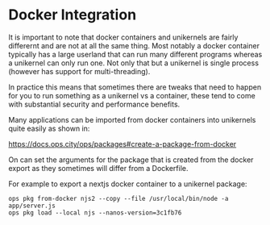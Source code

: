 # Docker Integration

It is important to note that docker containers and unikernels are fairly
differernt and are not at all the same thing. Most notably a docker
container typically has a large userland that can run many different
programs whereas a unikernel can only run one. Not only that but a
unikernel is single process (however has support for multi-threading).

In practice this means that sometimes there are tweaks that need to
happen for you to run something as a unikernel vs a container, these
tend to come with substantial security and performance benefits.

Many applications can be imported from docker containers into unikernels
quite easily as shown in:

https://docs.ops.city/ops/packages#create-a-package-from-docker

On can set the arguments for the package that is created from the docker
export as they sometimes will differ from a Dockerfile.

For example to export a nextjs docker container to a unikernel package:

```
ops pkg from-docker njs2 --copy --file /usr/local/bin/node -a app/server.js
ops pkg load --local njs --nanos-version=3c1fb76
```
